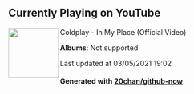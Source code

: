## Currently Playing on YouTube

[<img align="left" width="100" src="">](https://www.youtube.com/channel/UCDPM_n1atn2ijUwHd0NNRQw)

Coldplay - In My Place (Official Video)

**Albums**: Not supported

Last updated at 03/05/2021 19:02

#### Generated with [20chan/github-now](https://github.com/20chan/github-now)


<!--
**20chan/20chan** is a ✨ _special_ ✨ repository because its `README.md` (this file) appears on your GitHub profile.

Here are some ideas to get you started:

- 🔭 I’m currently working on ...
- 🌱 I’m currently learning ...
- 👯 I’m looking to collaborate on ...
- 🤔 I’m looking for help with ...
- 💬 Ask me about ...
- 📫 How to reach me: ...
- 😄 Pronouns: ...
- ⚡ Fun fact: ...
-->
